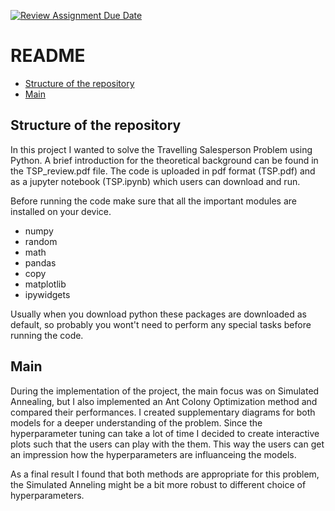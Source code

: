 [![Review Assignment Due Date](https://classroom.github.com/assets/deadline-readme-button-24ddc0f5d75046c5622901739e7c5dd533143b0c8e959d652212380cedb1ea36.svg)](https://classroom.github.com/a/foXtNvtG)


# README

- [Structure of the repository](#heading)
- [Main](#heading-1)

## Structure of the repository

In this project I wanted to solve the Travelling Salesperson Problem using Python. A brief introduction for the theoretical background can be found in the TSP_review.pdf file. The code is uploaded in pdf format (TSP.pdf) and as a jupyter notebook (TSP.ipynb) which users can download and run.

Before running the code make sure that all the important modules are installed on your device.
- numpy
- random
- math
- pandas
- copy
- matplotlib
- ipywidgets

Usually when you download python these packages are downloaded as default, so probably you wont't need to perform any special tasks before running the code.

## Main

During the implementation of the project, the main focus was on Simulated Annealing, but I also implemented an Ant Colony Optimization method and compared their performances. I created supplementary diagrams for both models for a deeper understanding of the problem. Since the hyperparameter tuning can take a lot of time I decided to create interactive plots such that the users can play with the them. This way the users can get an impression how the hyperparameters are influanceing the models. 

As a final result I found that both methods are appropriate for this problem, the Simulated Anneling might be a bit more robust to different choice of hyperparameters.



